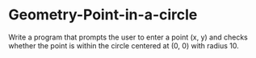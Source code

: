 # Geometry-Point-in-a-circle
Write a program that prompts the user to enter a  point (x, y) and checks whether the point is within the circle centered at (0, 0) with radius 10.
